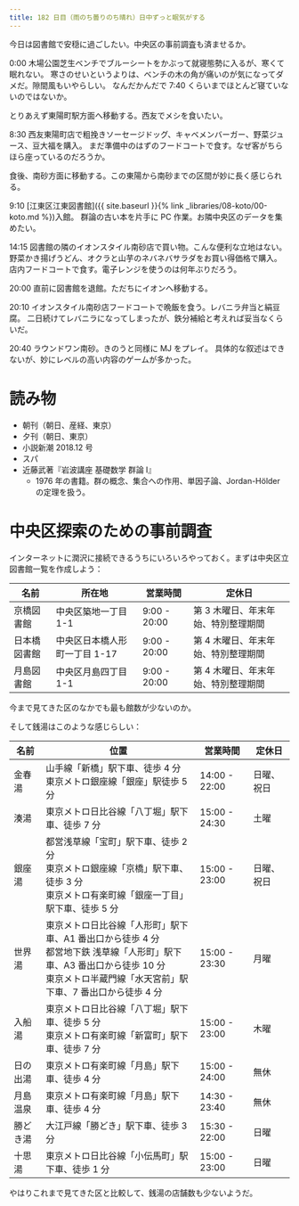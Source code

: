 ```yaml
---
title: 182 日目（雨のち曇りのち晴れ）日中ずっと眠気がする
---
```


今日は図書館で安穏に過ごしたい。中央区の事前調査も済ませるか。

0:00 木場公園芝生ベンチでブルーシートをかぶって就寝態勢に入るが、寒くて眠れない。
寒さのせいというよりは、ベンチの木の角が痛いのが気になってダメだ。隙間風もいやらしい。
なんだかんだで 7:40 くらいまでほとんど寝ていないのではないか。

とりあえず東陽町駅方面へ移動する。西友でメシを食いたい。

8:30 西友東陽町店で粗挽きソーセージドッグ、キャベメンバーガー、野菜ジュース、豆大福を購入。
まだ準備中のはずのフードコートで食す。なぜ客がちらほら座っているのだろうか。

食後、南砂方面に移動する。この東陽から南砂までの区間が妙に長く感じられる。

9:10 [江東区江東図書館]({{ site.baseurl }}{% link _libraries/08-koto/00-koto.md %})入館。
群論の古い本を片手に PC 作業。お隣中央区のデータを集めたい。

14:15 図書館の隣のイオンスタイル南砂店で買い物。こんな便利な立地はない。
野菜かき揚げうどん、オクラと山芋のネバネバサラダをお買い得価格で購入。
店内フードコートで食す。電子レンジを使うのは何年ぶりだろう。

20:00 直前に図書館を退館。ただちにイオンへ移動する。

20:10 イオンスタイル南砂店フードコートで晩飯を食う。レバニラ弁当と絹豆腐。
二日続けてレバニラになってしまったが、鉄分補給と考えれば妥当なくらいだ。

20:40 ラウンドワン南砂。きのうと同様に MJ をプレイ。
具体的な叙述はできないが、妙にレベルの高い内容のゲームが多かった。

# 読み物

* 朝刊（朝日、産経、東京）
* 夕刊（朝日、東京）
* 小説新潮 2018.12 号
* スパ
* 近藤武著『岩波講座 基礎数学 群論 I』
  * 1976 年の書籍。群の概念、集合への作用、単因子論、Jordan-Hölder の定理を扱う。

# 中央区探索のための事前調査

インターネットに潤沢に接続できるうちにいろいろやっておく。まずは中央区立図書館一覧を作成しよう：

| 名前         | 所在地                        | 営業時間     | 定休日                              |
| ------------ | ----------------------------- | ------------ | ----------------------------------- |
| 京橋図書館   | 中央区築地一丁目 1-1          | 9:00 - 20:00 | 第 3 木曜日、年末年始、特別整理期間 |
| 日本橋図書館 | 中央区日本橋人形町一丁目 1-17 | 9:00 - 20:00 | 第 4 木曜日、年末年始、特別整理期間 |
| 月島図書館   | 中央区月島四丁目 1-1          | 9:00 - 20:00 | 第 4 木曜日、年末年始、特別整理期間 |

今まで見てきた区のなかでも最も館数が少ないのか。

そして銭湯はこのような感じらしい：

| 名前     | 位置                                                                                                                                                                                      | 営業時間      | 定休日     |
| -------- | ----------------------------------------------------------------------------------------------------------------------------------------------------------------------------------------- | ------------- | ---------- |
| 金春湯   | 山手線「新橋」駅下車、徒歩 4 分<br/>東京メトロ銀座線「銀座」駅徒歩 5 分                                                                                                                   | 14:00 - 22:00 | 日曜、祝日 |
| 湊湯     | 東京メトロ日比谷線「八丁堀」駅下車、徒歩 7 分                                                                                                                                             | 15:00 - 24:30 | 土曜       |
| 銀座湯   | 都営浅草線「宝町」駅下車、徒歩 2 分<br/>東京メトロ銀座線「京橋」駅下車、徒歩 3 分<br/>東京メトロ有楽町線「銀座一丁目」駅下車、徒歩 5 分                                                   | 15:00 - 23:00 | 日曜、祝日 |
| 世界湯   | 東京メトロ日比谷線「人形町」駅下車、A1 番出口から徒歩 4 分<br/>都営地下鉄 浅草線「人形町」駅下車、A3 番出口から徒歩 10 分<br/>東京メトロ半蔵門線「水天宮前」駅下車、7 番出口から徒歩 4 分 | 15:00 - 23:30 | 月曜       |
| 入船湯   | 東京メトロ日比谷線「八丁堀」駅下車、徒歩 5 分<br/>東京メトロ有楽町線「新富町」駅下車、徒歩 7 分                                                                                           | 15:00 - 23:00 | 木曜       |
| 日の出湯 | 東京メトロ有楽町線「月島」駅下車、徒歩 4 分                                                                                                                                               | 15:00 - 24:00 | 無休       |
| 月島温泉 | 東京メトロ有楽町線「月島」駅下車、徒歩 4 分                                                                                                                                               | 14:30 - 23:40 | 無休       |
| 勝どき湯 | 大江戸線「勝どき」駅下車、徒歩 3 分                                                                                                                                                       | 15:30 - 22:00 | 日曜       |
| 十思湯   | 東京メトロ日比谷線「小伝馬町」駅下車、徒歩 1 分                                                                                                                                           | 15:00 - 23:00 | 日曜       |

やはりこれまで見てきた区と比較して、銭湯の店舗数も少ないようだ。
